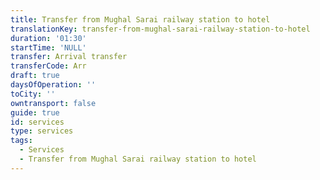 ```yaml
---
title: Transfer from Mughal Sarai railway station to hotel
translationKey: transfer-from-mughal-sarai-railway-station-to-hotel
duration: '01:30'
startTime: 'NULL'
transfer: Arrival transfer
transferCode: Arr
draft: true
daysOfOperation: ''
toCity: ''
owntransport: false
guide: true
id: services
type: services
tags:
  - Services
  - Transfer from Mughal Sarai railway station to hotel
---
```

